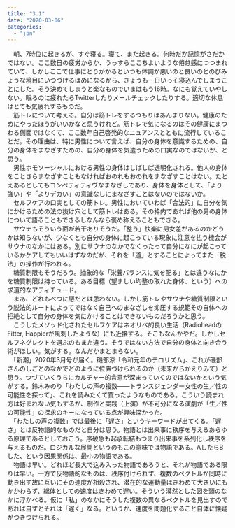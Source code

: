 ```yaml
---
title: "3.1"
date: "2020-03-06"
categories: 
  - "jpn"
---
```


　朝、7時位に起きるが、すぐ寝る。寝て、また起きる。何時だか記憶がさだかではない。ここ数日の疲労からか、うっすらここちよいような倦怠感につつまれていて、しかしここで仕事にとりかかるといつも体調が悪いのと良いのとのびみょうな境目にいつづけるはめになるから、きょうも一日いっそ寝込んでしまうことにした。そう決めてしまうと楽なものでいまはもう16時。なにも覚えていやしない。眠るのに疲れたらTwitterしたりメールチェックしたりする。適切な休息はとても気疲れするものだ。  
　筋トレについて考える。自分は筋トレをするつもりはあんまりない。健康のためにやったほうがいいかなと思うけれど。筋トレで気になるのはその健康にまつわる側面ではなくて、ここ数年自己啓発的なニュアンスとともに流行していることだ。その理由は、特に男性について言えば、自分の身体を意識するための、自分の身体をまなざすための、自分の身体を気遣うための口実なのではないか、と思う。  
　男性ホモソーシャルにおける男性の身体はしばしば透明化される。他人の身体をことさらまなざすこともなければおのれもおのれをまなざすことはない。たとえあるとしてもコンペティティヴなまなざしであり、身体を身体として、「より強い」や「よりデカい」の意識なしにまなざすことはないのではないか。  
　セルフケアの口実としての筋トレ。男性においていわば「合法的」に自分を気にかけるための法の抜け穴として筋トレはある。その枠内であれば他の男の身体について語ることもできるしなんなら褒め称えることもできる。  
　サウナもそういう面が若干ありそうだ。「整う」快楽に男女差があるのかどうかは知らないが、少なくとも自分の身体に起こっている現象に注意を払う機会がサウナのなかにはある。別にサウナのなかでなくったって自分になにが起こっているかケアしてもいいはずなのだが、それを「道」とすることによってまた「脱法」の操作が行われる。  
　糖質制限もそうだろう。抽象的な「栄養バランスに気を配る」とは違うなにかを糖質制限は持っている。ある目標（望ましい均整の取れた身体、という）への求道的なアティチュード。  
　まあ、どれもべつに悪だとは思わない。しかし筋トレやサウナや糖質制限という脱法的ルートによってではなく自己へのまなざしを抑圧する規範その自体への拒絶として自分の身体を気にかけることはできないものだろうかと思う。  
　こうしたメソッド化されたセルフケアはネオリベ的良い生活（RadioheadのFitter, Happierが風刺したような）にも近接する。そこもなんかやだ。しかしセルフネグレクトを選ぶのもまた違う。そうではない方法で自分の身体と向き合う術がほしい。気がする。なんだかまとまらない。  
　「新潮」2020年3月号が届く。磯部涼「令和元年のテロリズム」、これが磯部さんのしごとのなかでどのように位置づけられるのか（未来からかえりみて）と思う。つづていくうちにカルチャー的含意が深まっていくのではないかという気がする。鈴木みのり「わたしの声の複数――トランスジェンダー女性の生／性の可能性を探って」、これを読みたくて買ったようなものである。こういう読まれ方は好まれない気もするが、制作と実践（上演）が不可分になる演劇が「生／性の可能性」の探求のキーになっている点が興味深かった。  
　「わたしの声の複数」では最後に「遅さ」というキーワードが出てくる。「遅さ」とは反物語的なものだと自分は思う。物語とは出来事に秩序を与えるあらゆる原理であるとしておこう。序破急も起承転結もつまり出来事を系列化し秩序を与えるものだ。ロジカルな展開というのもこの意味では物語である。AしたらBした、という因果関係は、最小の物語である。  
　物語は早い。どれほど長大で込み入った物語であろうと、それが物語である限りは早い。一方で反物語的なものは、秩序付けられず、複数のベクトルが同時に動き出す故に互いにその速度が相殺され、潜在的な運動量はきわめて大きいにもかかわらず、総体としての速度はきわめて遅い。そういう漠然とした図を頭のなかに浮かべる。仮に「私」のなかにそうした複数の異なるベクトルを見出すのであれば自ずとそれは「遅く」なる。というか、速度を問題化すること自体に懐疑がつきつけられる。
